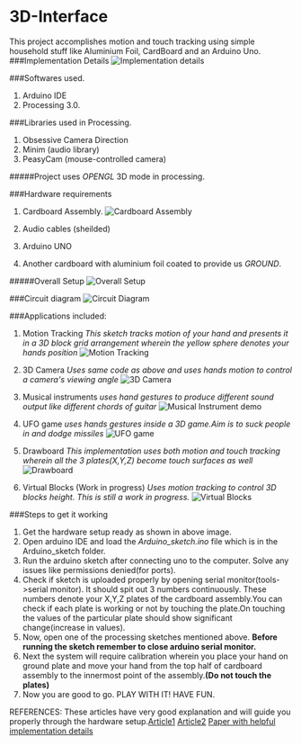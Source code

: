 # 3D-Interface

This project accomplishes motion and touch tracking using simple household stuff like Aluminium Foil, CardBoard and an Arduino Uno.
###Implementation Details
![Implementation details](https://github.com/prasadchelsea33/3D-Interface/blob/master/Images/IMPLEMENTATION%20DESIGN.jpg?raw=true)

###Softwares used. 
1. Arduino IDE
2. Processing 3.0.

###Libraries used in Processing.
1. Obsessive Camera Direction
2. Minim (audio library)
3. PeasyCam (mouse-controlled camera)

#####Project uses *OPENGL* 3D mode in processing.

###Hardware requirements
1. Cardboard Assembly.
![Cardboard Assembly](https://github.com/prasadchelsea33/3D-Interface/blob/master/Images/Cardboard%20Cube.jpg?raw=true )

2. Audio cables (sheilded)
3. Arduino UNO
4. Another cardboard with aluminium foil coated to provide us *GROUND*.

#####Overall Setup
![Overall Setup](https://github.com/prasadchelsea33/3D-Interface/blob/master/Images/IMG_20160304_143449.jpg?raw=true)

###Circuit diagram
![Circuit Diagram](http://makezine.com/wp-content/uploads/make-images/vnMhkLZVqZmA2rQG.jpg)

###Applications included:
1. Motion Tracking
*This sketch tracks motion of your hand and presents it in a 3D block grid arrangement wherein the yellow sphere denotes your hands position*
![Motion Tracking](https://github.com/prasadchelsea33/3D-Interface/blob/master/Images/Motion%20Tracking.png?raw=true) 

2. 3D Camera
*Uses same code as above and uses hands motion to control a camera's viewing angle*
![3D Camera](https://github.com/prasadchelsea33/3D-Interface/blob/master/Images/3D%20CAMERA.png?raw=true) 

3. Musical instruments
*uses hand gestures to produce different sound output like different chords of guitar*
![Musical Instrument demo](https://github.com/prasadchelsea33/3D-Interface/blob/master/Images/Musical%20Instrument.PNG?raw=true)

4. UFO game
*uses hands gestures inside a 3D game.Aim is to suck people in and dodge missiles*
![UFO game](https://github.com/prasadchelsea33/3D-Interface/blob/master/Images/%20UFO%20Game.png?raw=true)

5. Drawboard
*This implementation uses both motion and touch tracking wherein all the 3 plates(X,Y,Z) become touch surfaces as well*
![Drawboard](https://github.com/prasadchelsea33/3D-Interface/blob/master/Images/DRAWBOARD.png?raw=true)

6. Virtual Blocks (Work in progress)
*Uses motion tracking to control 3D blocks height. This is still a work in progress.*
![Virtual Blocks](https://github.com/prasadchelsea33/3D-Interface/blob/master/Images/Virtual%20blocks.jpg?raw=true)


###Steps to get it working
1. Get the hardware setup ready as shown in above image.
2. Open arduino IDE and load the *Arduino\_sketch.ino* file which is in the Arduino_sketch folder.
3. Run the arduino sketch after connecting uno to the computer. Solve any issues like permissions denied(for ports).
4. Check if sketch is uploaded properly by opening serial monitor(tools->serial monitor). It should spit out 3 numbers continuously. These numbers denote your X,Y,Z plates of the cardboard assembly.You can check if each plate is working or not by touching the plate.On touching the values of the particular plate should show significant change(increase in values).
5. Now, open one of the processing sketches mentioned above. **Before running the sketch remember to close arduino serial monitor.**
6. Next the system will require calibration wherein you place your hand on ground plate and move your hand from the top half of cardboard assembly to the innermost point of the assembly.**(Do not touch the plates)**
7. Now you are good to go. PLAY WITH IT! HAVE FUN.


REFERENCES:
These articles have very good explanation and will guide you properly through the hardware setup.[Article1](http://www.instructables.com/id/DIY-3D-Controller/)
[Article2](http://makezine.com/projects/a-touchless-3d-tracking-interface/)
[Paper with helpful implementation details](https://seaperch.byu.edu/wp-content/uploads/2013/06/Paper.pdf)

